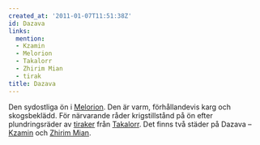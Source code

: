 ```yaml
---
created_at: '2011-01-07T11:51:38Z'
id: Dazava
links:
  mention:
  - Kzamin
  - Melorion
  - Takalorr
  - Zhirim Mian
  - tirak
title: Dazava
---
```


Den sydostliga ön i [Melorion]. Den är varm, förhållandevis karg och skogsbeklädd. För närvarande
råder krigstillstånd på ön efter plundringsräder av [tiraker] från [Takalorr]. Det finns två städer
på Dazava – [Kzamin] och [Zhirim Mian].

  [Melorion]: Melorion
  [tiraker]: tirak
  [Takalorr]: Takalorr
  [Kzamin]: Kzamin
  [Zhirim Mian]: Zhirim_Mian
